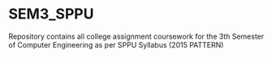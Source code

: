 # SEM3_SPPU
Repository contains all college assignment coursework for the 3th Semester of Computer Engineering as per SPPU Syllabus (2015 PATTERN)
